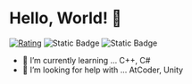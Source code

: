 # Hello, World! 🐔

[![Rating](https://badgen.org/img/atcoder/niwatoriiiiiiiii/rating/algorithm?style=for-the-badge)](https://atcoder.jp/users/niwatoriiiiiiiii?contestType=algo)
![Static Badge](https://img.shields.io/badge/Unity-Unity?style=for-the-badge&logo=Unity&logoColor=%23ffffff&color=%23383838)
![Static Badge](https://img.shields.io/badge/C%2B%2B-C%2B%2B?style=for-the-badge&logo=C%2B%2B&logoColor=%23ffffff&color=%2300599C)  

- 🌱 I’m currently learning ... C++, C#
- 🤔 I’m looking for help with ... AtCoder, Unity

<!--
**niwatoriiiiiiiii/niwatoriiiiiiiii** is a ✨ _special_ ✨ repository because its `README.md` (this file) appears on your GitHub profile.

Here are some ideas to get you started:

- 🔭 I’m currently working on ...
- 🌱 I’m currently learning ...
- 👯 I’m looking to collaborate on ...
- 🤔 I’m looking for help with ...
- 💬 Ask me about ...
- 📫 How to reach me: ...
- 😄 Pronouns: ...
- ⚡ Fun fact: ...
-->
